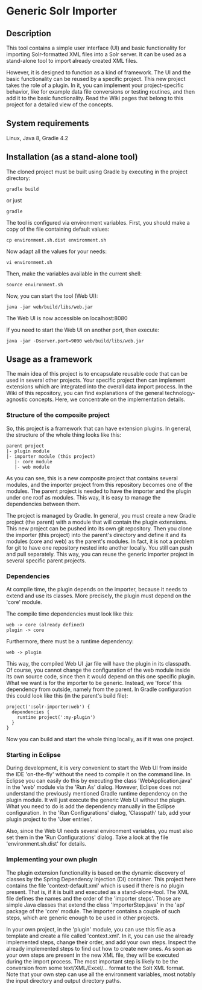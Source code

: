 # Generic Solr Importer
## Description

This tool contains a simple user interface (UI) and basic functionality for importing Solr-formatted XML files into a Solr server. It can be used as a stand-alone tool to import already created XML files.

However, it is designed to function as a kind of framework. The UI and the basic functionality can be reused by a specific project. This new project takes the role of a plugin. In it, you can implement your project-specific behavior, like for example data file conversions or testing routines, and then add it to the basic functionality. Read the Wiki pages that belong to this project for a detailed view of the concepts.

## System requirements

Linux, Java 8, Gradle 4.2

## Installation (as a stand-alone tool)

The cloned project must be built using Gradle by executing in the project directory:

```gradle build```

or just 

```gradle```

The tool is configured via environment variables. First, you should make a copy of the file containing default values:

``` cp environment.sh.dist environment.sh ```

Now adapt all the values for your needs:

``` vi environment.sh ```

Then, make the variables available in the current shell:

``` source environment.sh ```

Now, you can start the tool (Web UI):

``` java -jar web/build/libs/web.jar ```

The Web UI is now accessible on localhost:8080

If you need to start the Web UI on another port, then execute:

``` java -jar -Dserver.port=9090 web/build/libs/web.jar ```

## Usage as a framework

The main idea of this project is to encapsulate reusable code that can be used in several other projects. Your specific project then can implement extensions which are integrated into the overall data import process. In the Wiki of this repository, you can find explanations of the general technology-agnostic concepts. Here, we concentrate on the implementation details.

### Structure of the composite project

So, this project is a framework that can have extension plugins. In general, the structure of the whole thing looks like this:

    parent project
    |- plugin module
    |- importer module (this project)
       |- core module
       |- web module

As you can see, this is a new composite project that contains several modules, and the importer project from this repository becomes one of the modules. The parent project is needed to have the importer and the plugin under one roof as modules. This way, it is easy to manage the dependencies between them.

The project is managed by Gradle. In general, you must create a new Gradle project (the parent) with a module that will contain the plugin extensions. This new project can be pushed into its own git repository. Then you clone the importer (this project) into the parent's directory and define it and its modules (core and web) as the parent's modules. In fact, it is not a problem for git to have one repository nested into another locally. You still can push and pull separately. This way, you can reuse the generic importer project in several specific parent projects.

### Dependencies

At compile time, the plugin depends on the importer, because it needs to extend and use its classes. More precisely, the plugin must depend on the 'core' module.

The compile time dependencies must look like this:

    web -> core (already defined)
    plugin -> core

Furthermore, there must be a runtime dependency:

    web -> plugin

This way, the compiled Web UI .jar file will have the plugin in its classpath. Of course, you cannot change the configuration of the web module inside its own source code, since then it would depend on this one specific plugin. What we want is for the importer to be generic. Instead, we 'force' this dependency from outside, namely from the parent. In Gradle configuration this could look like this (in the parent's build file):

    project(':solr-importer:web') {
      dependencies {
	    runtime project(':my-plugin')
	  }
    }

Now you can build and start the whole thing locally, as if it was one project.

### Starting in Eclipse

During development, it is very convenient to start the Web UI from inside the IDE 'on-the-fly' without the need to compile it on the command line. In Eclipse you can easily do this by executing the class 'WebApplication.java' in the 'web' module via the 'Run As' dialog. However, Eclipse does not understand the previously mentioned Gradle runtime dependency on the plugin module. It will just execute the generic Web UI without the plugin. What you need to do is add the dependency manually in the Eclipse configuration. In the 'Run Configurations' dialog, 'Classpath' tab, add your plugin project to the 'User entries'.

Also, since the Web UI needs several environment variables, you must also set them in the 'Run Configurations' dialog. Take a look at the file 'environment.sh.dist' for details.

### Implementing your own plugin

The plugin extension functionality is based on the dynamic discovery of classes by the Spring Dependency Injection (DI) container. This project here contains the file 'context-default.xml' which is used if there is no plugin present. That is, if it is built and executed as a stand-alone-tool. The XML file defines the names and the order of the 'importer steps'. Those are simple Java classes that extend the class 'ImporterStep.java' in the 'api' package of the 'core' module. The importer contains a couple of such steps, which are generic enough to be used in other projects.

In your own project, in the 'plugin' module, you can use this file as a template and create a file called 'context.xml'. In it, you can use the already implemented steps, change their order, and add your own steps. Inspect the already implemented steps to find out how to create new ones. As soon as your own steps are present in the new XML file, they will be executed during the import process. The most important step is likely to be the conversion from some text/XML/Excel/... format to the Solt XML format. Note that your own step can use all the environment variables, most notably the input directory and output directory paths.

